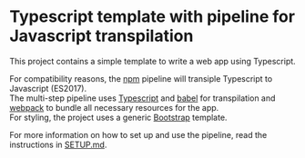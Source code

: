 # Typescript template with pipeline for Javascript transpilation
This project contains a simple template to write a web app using Typescript.

For compatibility reasons, the [npm](https://github.com/npm) pipeline will transiple Typescript to Javascript (ES2017).  
The multi-step pipeline uses [Typescript](https://github.com/microsoft/TypeScript) and [babel](https://github.com/babel/babel) for transpilation and [webpack](https://github.com/webpack) to bundle all necessary resources for the app.  
For styling, the project uses a generic [Bootstrap](https://github.com/twbs/bootstrap) template.

For more information on how to set up and use the pipeline, read the instructions in [SETUP.md](SETUP.md).


